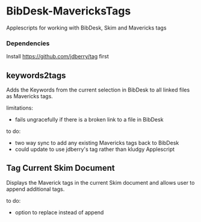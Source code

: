 BibDesk-MavericksTags
=====================

Applescripts for working with BibDesk, Skim and Mavericks tags

### Dependencies

Install https://github.com/jdberry/tag first

## keywords2tags

Adds the Keywords from the current selection in BibDesk to all linked files as Mavericks tags.

limitations:
- fails ungracefully if there is a broken link to a file in BibDesk

to do:
- two way sync to add any existing Mavericks tags back to BibDesk
- could update to use jdberry's tag rather than kludgy Applescript

## Tag Current Skim Document

Displays the Maverick tags in the current Skim document and allows user to append additional tags.

to do:
- option to replace instead of append
